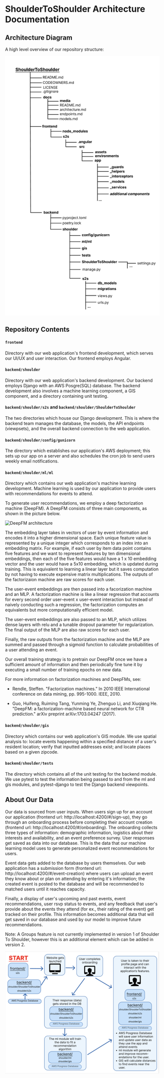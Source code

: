 # ShoulderToShoulder Architecture Documentation

## Architecture Diagram

A high level overview of our repository structure:

![Architecture Diagram](media/architecture_diagram.png)

## Repository Contents

#### `frontend`
Directory with our web application's frontend development, which serves our UI/UX and user interaction. Our frontend employs Angular.

#### `backend/shoulder` 
Directory with our web application's backend development. Our backend employs Django with an AWS Posgre(SQL) database. The backend development also involves a machine learning component, a GIS component, and a directory containing unit testing. 

#### `backend/shoulder/s2s` and `backend/shoulder/ShoulderToShoulder` 
The two directories which house our Django development. This is where the backend team manages the database, the models, the API endpoints (viewpsets), and the overall backend connection to the web application.  

#### `backend/shoulder/config/gunicorn`
The directory which establishes our application's AWS deployment; this sets up our app on a server and also schedules the cron job to send users weekly email notifications. 

#### `backend/shoulder/ml/ml`
Directory which contains our web application's machine learning development. Machine learning is used by our application to provide users with recommendations for events to attend.

To generate user recommendations, we employ a deep factorization machine (DeepFM). A DeepFM
consists of three main components, as shown in the picture below.

![DeepFM architecture](https://d2l.ai/_images/rec-deepfm.svg)

The embedding layer takes in vectors of user by event information and encodes it into a higher
dimensional space. Each unique feature value is represented by a unique integer which corresponds
to an index into an embedding matrix. For example, if each user by item data point contains
five features and we want to represent features by ten dimensional embeddings, then each of
the five features would have a 1 x 10 embedding vector and the user would have a 5x10 embedding,
which is updated during training. This is equivalent to learning a linear layer but it saves
computation by not having to execute expensive matrix multiplications. The outputs of the
factorizaion machine are raw scores for each user.

The user-event embeddings are then passed into a facorization machine and an MLP. A factorization
machine is like a linear regression that accounts for every second order user-event x user-event
interaction but instead of naively conducting such a regression, the factorization computes
an equivalents but more computationally efficient model.

The user-event embeddings are also passed to an MLP, which utilizes dense layers with relu and
a tunable dropout parameter for regularization. The final output of the MLP are also raw scores
for each user.

Finally, the raw outputs from the factorization machine and the MLP are summed and passed
through a sigmoid function to calculate probabilities of a user attending an event.

Our overall training strategy is to pretrain our DeepFM once we have a sufficient amount of
information and then periodically fine tune it by executing a small number of training epochs
on new data.

For more information on factorization machines and DeepFMs, see:

- Rendle, Steffen. "Factorization machines." In 2010 IEEE International conference on data mining, pp. 995-1000. IEEE, 2010.

- Guo, Huifeng, Ruiming Tang, Yunming Ye, Zhenguo Li, and Xiuqiang He. "DeepFM: a factorization-machine based neural network for CTR prediction." arXiv preprint arXiv:1703.04247 (2017). 

#### `backend/shoulder/gis`
Directory which contains our web application's GIS module. We use spatial analysis to: locate events happening within a specified distance of a user's resident location; verify that inputted addresses exist; and locate places based on a given zipcode. 

#### `backend/shoulder/tests`
The directory which contains all of the unit testing for the backend module. We use pytest to test the information being passed to and from the ml and gis modules, and pytest-django to test the Django backend viewpoints. 


## About Our Data

Our data is sourced from user inputs. When users sign up for an account our application (frontend url: http://localhost:4200/#/sign-up), they go through an onboarding process before completing their account creation (frontend url: http://localhost:4200/#/onboarding). The onboarding collects three types of information: demographic information, logistics about their interests and availability, and an event preference survey. User responses get saved as data into our database. This is the data that our machine learning model uses to generate personalized event recommendations for users. 

Event data gets added to the database by users themselves. Our web application has a submission form (frontend url: http://localhost:4200/#/event-creation) where users can upload an event they know about or plan on attending by entering it's information; the created event is posted to the database and will be recommended to matched users until it reaches capacity.

Finally, a display of user's upcoming and past events, event recommendations, user rsvp status to events, and any feedback that user's provide about the events they attend (for ex., their rating of the event) get tracked on their profile. This information becomes additional data that will get saved in our database and used by our model to improve future recommendations. 

Note: A Groups feature is not currently implemented in version 1 of Shoulder To Shoulder, however this is an additional element which can be added in version 2. 

![Data Flow Diagram](media/model_data_flow.png)
